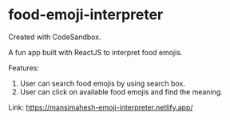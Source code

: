 # food-emoji-interpreter

Created with CodeSandbox.

A fun app built with ReactJS to interpret food emojis.

Features:

1. User can search food emojis by using search box.
2. User can click on available food emojis and find the meaning.

Link: https://mansimahesh-emoji-interpreter.netlify.app/

